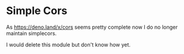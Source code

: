 # Simple Cors

As https://deno.land/x/cors seems pretty complete now I do no longer maintain simplecors.

I would delete this module but don't know how yet.
